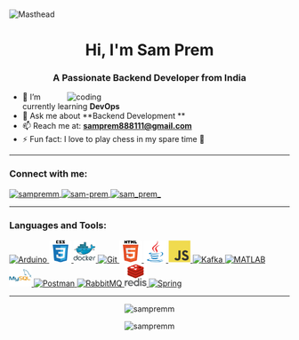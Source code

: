 ###
<img src="https://user-images.githubusercontent.com/74038190/213910845-af37a709-8995-40d6-be59-724526e3c3d7.gif" alt="Masthead" />

<h1 align="center">Hi, I'm Sam Prem</h1>
<h3 align="center">A Passionate Backend Developer from India</h3>

<img align="right" alt="coding" src="https://private-user-images.githubusercontent.com/74038190/238353480-219bcc70-f5dc-466b-9a60-29653d8e8433.gif" width="400" />
  
- 🌱 I’m currently learning **DevOps**  
- 💬 Ask me about **Backend Development **  
- 📫 Reach me at: **samprem888111@gmail.com**  
- ⚡ Fun fact: I love to play chess in my spare time 🧠

---

<h3 align="left">Connect with me:</h3>  
<p align="left">  
  <a href="https://twitter.com/sampremm" target="blank">
    <img align="center" src="https://raw.githubusercontent.com/rahuldkjain/github-profile-readme-generator/master/src/images/icons/Social/twitter.svg" alt="sampremm" height="30" width="40" />
  </a>  
  <a href="https://linkedin.com/in/sam-prem" target="blank">
    <img align="center" src="https://raw.githubusercontent.com/rahuldkjain/github-profile-readme-generator/master/src/images/icons/Social/linked-in-alt.svg" alt="sam-prem" height="30" width="40" />
  </a>  
  <a href="https://instagram.com/samprem__" target="blank">
    <img align="center" src="https://raw.githubusercontent.com/rahuldkjain/github-profile-readme-generator/master/src/images/icons/Social/instagram.svg" alt="sam_prem_" height="30" width="40" />
  </a>  
</p>

---

<h3 align="left">Languages and Tools:</h3>  
<p align="left">  
  <a href="https://www.arduino.cc/" target="_blank" rel="noreferrer">  
    <img src="https://cdn.worldvectorlogo.com/logos/arduino-1.svg" alt="Arduino" width="40" height="40"/>  
  </a>  
  <a href="https://www.w3schools.com/css/" target="_blank" rel="noreferrer">  
    <img src="https://raw.githubusercontent.com/devicons/devicon/master/icons/css3/css3-original-wordmark.svg" alt="CSS3" width="40" height="40"/>  
  </a>  
  <a href="https://www.docker.com/" target="_blank" rel="noreferrer">  
    <img src="https://raw.githubusercontent.com/devicons/devicon/master/icons/docker/docker-original-wordmark.svg" alt="Docker" width="40" height="40"/>  
  </a>  
  <a href="https://git-scm.com/" target="_blank" rel="noreferrer">  
    <img src="https://www.vectorlogo.zone/logos/git-scm/git-scm-icon.svg" alt="Git" width="40" height="40"/>  
  </a>  
  <a href="https://www.w3.org/html/" target="_blank" rel="noreferrer">  
    <img src="https://raw.githubusercontent.com/devicons/devicon/master/icons/html5/html5-original-wordmark.svg" alt="HTML5" width="40" height="40"/>  
  </a>  
  <a href="https://www.java.com" target="_blank" rel="noreferrer">  
    <img src="https://raw.githubusercontent.com/devicons/devicon/master/icons/java/java-original.svg" alt="Java" width="40" height="40"/>  
  </a>  
  <a href="https://developer.mozilla.org/en-US/docs/Web/JavaScript" target="_blank" rel="noreferrer">  
    <img src="https://raw.githubusercontent.com/devicons/devicon/master/icons/javascript/javascript-original.svg" alt="JavaScript" width="40" height="40"/>  
  </a>  
  <a href="https://kafka.apache.org/" target="_blank" rel="noreferrer">  
    <img src="https://www.vectorlogo.zone/logos/apache_kafka/apache_kafka-icon.svg" alt="Kafka" width="40" height="40"/>  
  </a>  
  <a href="https://www.mathworks.com/" target="_blank" rel="noreferrer">  
    <img src="https://upload.wikimedia.org/wikipedia/commons/2/21/Matlab_Logo.png" alt="MATLAB" width="40" height="40"/>  
  </a>  
  <a href="https://www.mysql.com/" target="_blank" rel="noreferrer">  
    <img src="https://raw.githubusercontent.com/devicons/devicon/master/icons/mysql/mysql-original-wordmark.svg" alt="MySQL" width="40" height="40"/>  
  </a>  
  <a href="https://postman.com" target="_blank" rel="noreferrer">  
    <img src="https://www.vectorlogo.zone/logos/getpostman/getpostman-icon.svg" alt="Postman" width="40" height="40"/>  
  </a>  
  <a href="https://www.rabbitmq.com" target="_blank" rel="noreferrer">  
    <img src="https://www.vectorlogo.zone/logos/rabbitmq/rabbitmq-icon.svg" alt="RabbitMQ" width="40" height="40"/>  
  </a>  
  <a href="https://redis.io" target="_blank" rel="noreferrer">  
    <img src="https://raw.githubusercontent.com/devicons/devicon/master/icons/redis/redis-original-wordmark.svg" alt="Redis" width="40" height="40"/>  
  </a>  
  <a href="https://spring.io/" target="_blank" rel="noreferrer">  
    <img src="https://www.vectorlogo.zone/logos/springio/springio-icon.svg" alt="Spring" width="40" height="40"/>  
  </a>  
</p>

---

<p align="center">
  <img src="https://github-readme-stats.vercel.app/api/top-langs?username=sampremm&show_icons=true&locale=en&layout=compact" alt="sampremm" />
</p>

<p align="center">
  <img src="https://github-readme-stats.vercel.app/api?username=sampremm&show_icons=true&locale=en" alt="sampremm" />
</p>
